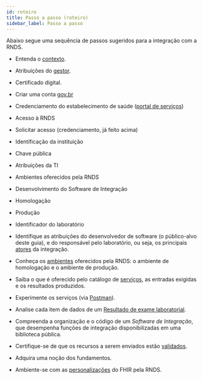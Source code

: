 ```yaml
---
id: roteiro
title: Passo a passo (roteiro)
sidebar_label: Passo a passo
---
```


Abaixo segue uma sequência de passos sugeridos para a integração com a RNDS.

- Entenda o [contexto](./contexto).
- Atribuições do [gestor](./gestor).
- Certificado digital.
- Criar uma conta [gov.br](https://www.gov.br/pt-br/servicos/criar-sua-conta-meu-gov.br)
- Credenciamento do estabelecimento de saúde ([portal de serviços](https://servicos-datasus.saude.gov.br))
- Acesso à RNDS
- Solicitar acesso (credenciamento, já feito acima)
- Identificação da instituição
- Chave pública
- Atribuições da TI
- Ambientes oferecidos pela RNDS
- Desenvolvimento do Software de Integração
- Homologação
- Produção
- Identificador do laboratório

- Identifique as atribuições do desenvolvedor de software (o público-alvo deste guia), e do responsável pelo laboratório, ou seja, os principais [atores](./atores) da integração.
- Conheça os [ambientes](./ambientes) oferecidos pela RNDS: o ambiente de homologação e o ambiente de produção.
- Saiba o que é oferecido pelo catálogo de [serviços](./servicos), as entradas exigidas e os resultados produzidos.
- Experimente os serviços (via [Postman](./postman)).
- Analise cada item de dados de um [Resultado de exame laboratorial](./resultado).
- Compreenda a organização e o código de um _Software de Integração_, que desempenha funções de integração disponibilizadas em uma biblioteca pública.
- Certifique-se de que os recursos a serem enviados estão [validados](./tools/validacao).
- Adquira uma noção dos fundamentos.
- Ambiente-se com as [personalizações](./perfis) do FHIR pela RNDS.
